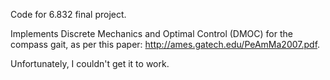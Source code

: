 Code for 6.832 final project.

Implements Discrete Mechanics and Optimal Control (DMOC) for the compass gait, as per this paper: http://ames.gatech.edu/PeAmMa2007.pdf.

Unfortunately, I couldn't get it to work.

